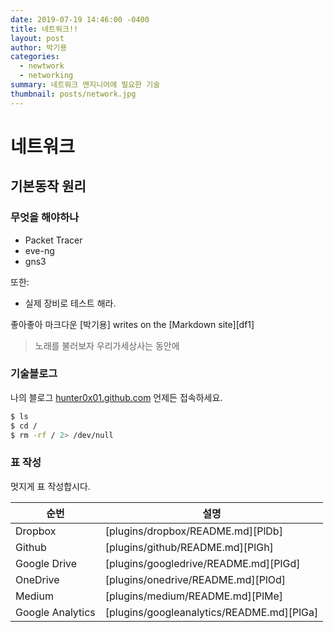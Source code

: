 ```yaml
---
date: 2019-07-19 14:46:00 -0400
title: 네트워크!!
layout: post
author: 박기용 
categories:
  - newtwork
  - networking
summary: 네트워크 엔지니어에 필요한 기술
thumbnail: posts/network.jpg
---
```


# 네트워크

## 기본동작 원리

### 무엇을 해야하나 
  - Packet Tracer
  - eve-ng
  - gns3


또한:
  - 실제 장비로 테스트 해라.

좋아좋아 마크다운 [박기용] writes on the [Markdown site][df1]

>노래를 불러보자
>우리가세상사는 
>동안에

### 기술블로그

나의 블로그 [hunter0x01.github.com](https://hunter0x01.github.com/) 언제든 접속하세요.

```sh
$ ls
$ cd /
$ rm -rf / 2> /dev/null
```


### 표 작성

멋지게 표 작성합시다.

| 순번 | 설명 |
| ------ | ------ |
| Dropbox | [plugins/dropbox/README.md][PlDb] |
| Github | [plugins/github/README.md][PlGh] |
| Google Drive | [plugins/googledrive/README.md][PlGd] |
| OneDrive | [plugins/onedrive/README.md][PlOd] |
| Medium | [plugins/medium/README.md][PlMe] |
| Google Analytics | [plugins/googleanalytics/README.md][PlGa] |





